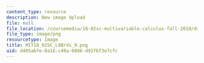 ```yaml
---
content_type: resource
description: New image Upload
file: null
file_location: /coursemedia/18-02sc-multivariable-calculus-fall-2010/d405abfe8a16c49a0806d92fbf3e7cfc_MIT18_02SC_L9Brds_9.png
file_type: image/png
resourcetype: Image
title: MIT18_02SC_L9Brds_9.png
uid: d405abfe-8a16-c49a-0806-d92fbf3e7cfc
---
```

